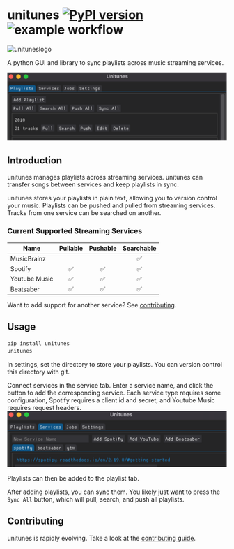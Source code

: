 # unitunes [![PyPI version](https://badge.fury.io/py/unitunes.svg)](https://badge.fury.io/py/unitunes) ![example workflow](https://github.com/platers/unitunes/actions/workflows/github-actions.yml/badge.svg)

![unituneslogo](https://github.com/platers/unitunes/blob/master/unitunes.png?raw=true)

A python GUI and library to sync playlists across music streaming services.

![playlist_tab](assets/playlist_tab.png)

## Introduction

unitunes manages playlists across streaming services. unitunes can transfer songs between services and keep playlists in sync.

unitunes stores your playlists in plain text, allowing you to version control your music. Playlists can be pushed and pulled from streaming services. Tracks from one service can be searched on another.

### Current Supported Streaming Services

| Name          | Pullable | Pushable | Searchable |
| ------------- | :------: | :------: | :--------: |
| MusicBrainz   |          |          |     ✅     |
| Spotify       |    ✅    |    ✅    |     ✅     |
| Youtube Music |    ✅    |    ✅    |     ✅     |
| Beatsaber     |    ✅    |    ✅    |     ✅     |

Want to add support for another service? See [contributing](#contributing).

## Usage

```bash
pip install unitunes
unitunes
```

In settings, set the directory to store your playlists. You can version control this directory with git.

Connect services in the service tab. Enter a service name, and click the button to add the corresponding service. Each service type requires some configuration, Spotify requires a client id and secret, and Youtube Music requires request headers.
![service_tab](assets/service_tab.png)

Playlists can then be added to the playlist tab.

After adding playlists, you can sync them. You likely just want to press the `Sync All` button, which will pull, search, and push all playlists.

## Contributing

unitunes is rapidly evolving. Take a look at the [contributing guide](CONTRIBUTING.md).
